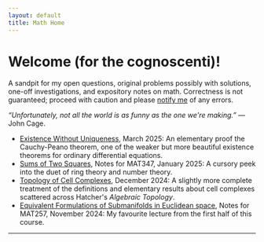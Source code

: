 ```yaml
---
layout: default
title: Math Home
---
```


# Welcome (for the cognoscenti)!
<p class="introduction">A sandpit for my open questions, 
original problems possibly with solutions, one-off 
investigations, and expository notes on math. 
Correctness is not guaranteed; proceed with caution and 
please <a href="/contact.html">notify me</a> of any errors.</p>

<p class="introduction"><i>&ldquo;Unfortunately, not all the world is as funny as the one we're making.&rdquo;</i> — John Cage.</p>

<ul>
    <li>
        <a href="/assets/files/existence-without-uniqueness.pdf" class="pdf-link" target="_blank">Existence Without Uniqueness</a>, March 2025: An elementary proof the Cauchy-Peano theorem, one of the weaker but more beautiful existence theorems for ordinary differential equations.
    </li>
    <li>
        <a href="/assets/files/sum-of-two-squares.pdf" class="pdf-link" target="_blank">Sums of Two Squares</a>, Notes for MAT347, January 2025: A cursory peek into the duet of ring theory and number theory.
    </li>
    <li>
        <a href="/assets/files/cell-complexes.pdf" class="pdf-link" target="_blank">Topology of Cell Complexes</a>, December 2024: A slightly more complete treatment of the definitions and elementary results about cell complexes scattered across Hatcher's <i>Algebraic Topology</i>.
    </li>
    <li>
        <a href="/assets/files/submanifolds.pdf" class="pdf-link" target="_blank">Equivalent Formulations of Submanifolds in Euclidean space</a>, Notes for MAT257, November 2024: My favourite lecture from the first half of this course.
    </li>
</ul>

---